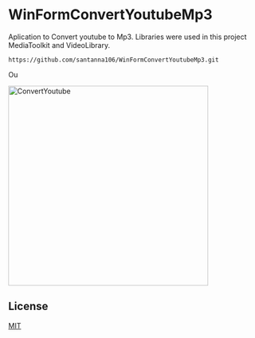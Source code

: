 # WinFormConvertYoutubeMp3

Aplication to Convert youtube to Mp3. Libraries were used in this project MediaToolkit and VideoLibrary.



```termina
https://github.com/santanna106/WinFormConvertYoutubeMp3.git
```
Ou 




<img width="401" alt="ConvertYoutube" src="https://user-images.githubusercontent.com/10618397/112738159-10a6a380-8f3f-11eb-8240-1155869ce122.png">




## License
[MIT](https://choosealicense.com/licenses/mit/)

